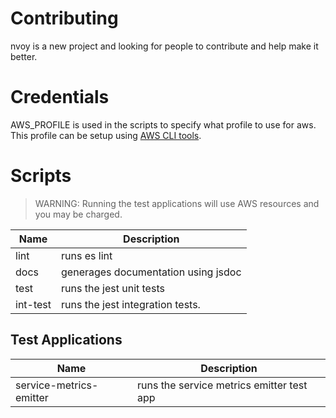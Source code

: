 # Contributing #

nvoy is a new project and looking for people to contribute and help make it better.

# Credentials #

AWS_PROFILE is used in the scripts to specify what profile to use for aws. This profile can be setup using [AWS CLI tools](https://docs.aws.amazon.com/cli/latest/userguide/cli-chap-getting-started.html).


# Scripts #

> WARNING: Running the test applications will use AWS resources and you may be charged.

| Name | Description |
| ---- | ----------- |
| lint | runs es lint |
| docs | generages documentation using jsdoc |
| test | runs the jest unit tests |
| int-test | runs the jest integration tests. | 

## Test Applications ##

| Name | Description |
| ---- | ----------- |
| service-metrics-emitter | runs the service metrics emitter test app |
